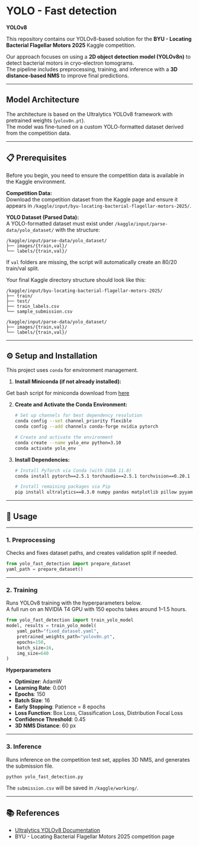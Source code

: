 # YOLO - Fast detection  
**YOLOv8**  

This repository contains our YOLOv8-based solution for the **BYU - Locating Bacterial Flagellar Motors 2025** Kaggle competition.

Our approach focuses on using a **2D object detection model (YOLOv8n)** to detect bacterial motors in cryo-electron tomograms.  
The pipeline includes preprocessing, training, and inference with a **3D distance-based NMS** to improve final predictions.

---

## Model Architecture  
The architecture is based on the Ultralytics YOLOv8 framework with pretrained weights (`yolov8n.pt`).  
The model was fine-tuned on a custom YOLO-formatted dataset derived from the competition data.

---

## 📋 Prerequisites  
Before you begin, you need to ensure the competition data is available in the Kaggle environment.

**Competition Data:**  
Download the competition dataset from the Kaggle page and ensure it appears in `/kaggle/input/byu-locating-bacterial-flagellar-motors-2025/`.

**YOLO Dataset (Parsed Data):**  
A YOLO-formatted dataset must exist under `/kaggle/input/parse-data/yolo_dataset/` with the structure:
```
/kaggle/input/parse-data/yolo_dataset/
├── images/{train,val}/
└── labels/{train,val}/
```
If `val` folders are missing, the script will automatically create an 80/20 train/val split.

Your final Kaggle directory structure should look like this:
```
/kaggle/input/byu-locating-bacterial-flagellar-motors-2025/
├── train/
├── test/
├── train_labels.csv
└── sample_submission.csv

/kaggle/input/parse-data/yolo_dataset/
├── images/{train,val}/
└── labels/{train,val}/
```

---

## ⚙️ Setup and Installation  

This project uses `conda` for environment management.

1.  **Install Miniconda (if not already installed):**

Get bash script for miniconda download from [here](https://docs.conda.io/en/main/miniconda.html#linux-installers)

2.  **Create and Activate the Conda Environment:**
    ```bash
    # Set up channels for best dependency resolution
    conda config --set channel_priority flexible
    conda config --add channels conda-forge nvidia pytorch

    # Create and activate the environment
    conda create --name yolo_env python=3.10
    conda activate yolo_env
    ```

3.  **Install Dependencies:**
    ```bash
    # Install PyTorch via Conda (with CUDA 11.8)
    conda install pytorch==2.5.1 torchaudio==2.5.1 torchvision==0.20.1 pytorch-cuda==11.8

    # Install remaining packages via Pip
    pip install ultralytics==8.3.0 numpy pandas matplotlib pillow pyyaml
    ```

---









## 🚀 Usage  
---

### 1. Preprocessing  
Checks and fixes dataset paths, and creates validation split if needed.
```python
from yolo_fast_detection import prepare_dataset
yaml_path = prepare_dataset()
```

---

### 2. Training  
Runs YOLOv8 training with the hyperparameters below.  
A full run on an NVIDIA T4 GPU with 150 epochs takes around 1–1.5 hours.

```python
from yolo_fast_detection import train_yolo_model
model, results = train_yolo_model(
    yaml_path="fixed_dataset.yaml",
    pretrained_weights_path="yolov8n.pt",
    epochs=150,
    batch_size=16,
    img_size=640
)
```

**Hyperparameters**  
- **Optimizer**: AdamW  
- **Learning Rate**: 0.001  
- **Epochs**: 150  
- **Batch Size**: 16  
- **Early Stopping**: Patience = 8 epochs  
- **Loss Function**: Box Loss, Classification Loss, Distribution Focal Loss  
- **Confidence Threshold**: 0.45  
- **3D NMS Distance**: 60 px  

---

### 3. Inference  
Runs inference on the competition test set, applies 3D NMS, and generates the submission file.

```bash
python yolo_fast_detection.py
```
The `submission.csv` will be saved in `/kaggle/working/`.

---

## 📚 References  
- [Ultralytics YOLOv8 Documentation](https://docs.ultralytics.com)  
- BYU - Locating Bacterial Flagellar Motors 2025 competition page  
